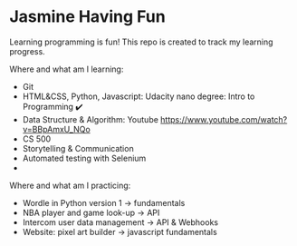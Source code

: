 # Jasmine Having Fun

Learning programming is fun! This repo is created to track my learning progress. 

Where and what am I learning:
- Git
- HTML&CSS, Python, Javascript: Udacity nano degree: Intro to Programming ✔️
- Data Structure & Algorithm: Youtube https://www.youtube.com/watch?v=BBpAmxU_NQo
- CS 500
- Storytelling & Communication 
- Automated testing with Selenium
- 


Where and what am I practicing: 
- Wordle in Python version 1 -> fundamentals 
- NBA player and game look-up -> API 
- Intercom user data management -> API & Webhooks
- Website: pixel art builder -> javascript fundamentals 
  
